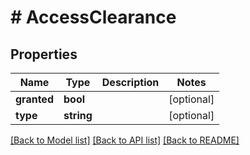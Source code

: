 # # AccessClearance

## Properties

Name | Type | Description | Notes
------------ | ------------- | ------------- | -------------
**granted** | **bool** |  | [optional]
**type** | **string** |  | [optional]

[[Back to Model list]](../../README.md#models) [[Back to API list]](../../README.md#endpoints) [[Back to README]](../../README.md)
